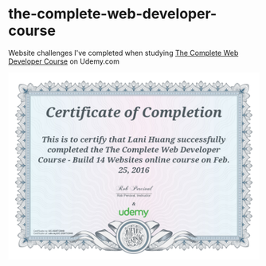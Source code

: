 # the-complete-web-developer-course
Website challenges I've completed when studying [The Complete Web Developer Course](https://www.udemy.com/complete-web-developer-course/) on Udemy.com

![](https://github.com/laniywh/the-complete-web-developer-course/blob/master/UC-2G9TC9H0.jpg)
